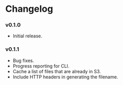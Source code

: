 # Changelog

### v0.1.0

* Initial release.

### v0.1.1

* Bug fixes.
* Progress reporting for CLI.
* Cache a list of files that are already in S3.
* Include HTTP headers in generating the filename.
